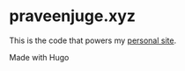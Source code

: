 # praveenjuge.xyz

This is the code that powers my [personal site](https://www.praveenjuge.xyz/).

Made with Hugo